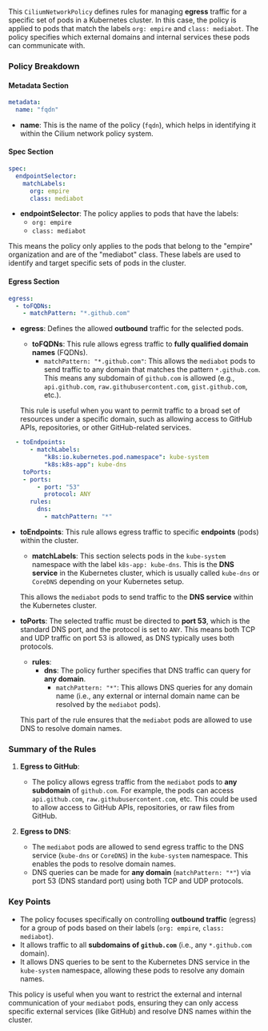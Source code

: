This `CiliumNetworkPolicy` defines rules for managing **egress** traffic for a specific set of pods in a Kubernetes cluster. In this case, the policy is applied to pods that match the labels `org: empire` and `class: mediabot`. The policy specifies which external domains and internal services these pods can communicate with.

### Policy Breakdown

#### **Metadata Section**

```yaml
metadata:
  name: "fqdn"
```
- **name**: This is the name of the policy (`fqdn`), which helps in identifying it within the Cilium network policy system.

#### **Spec Section**

```yaml
spec:
  endpointSelector:
    matchLabels:
      org: empire
      class: mediabot
```
- **endpointSelector**: The policy applies to pods that have the labels:
  - `org: empire`
  - `class: mediabot`
  
This means the policy only applies to the pods that belong to the "empire" organization and are of the "mediabot" class. These labels are used to identify and target specific sets of pods in the cluster.

#### **Egress Section**

```yaml
egress:
  - toFQDNs:
    - matchPattern: "*.github.com"
```
- **egress**: Defines the allowed **outbound** traffic for the selected pods.
  - **toFQDNs**: This rule allows egress traffic to **fully qualified domain names** (FQDNs).
    - `matchPattern: "*.github.com"`: This allows the `mediabot` pods to send traffic to any domain that matches the pattern `*.github.com`. This means any subdomain of `github.com` is allowed (e.g., `api.github.com`, `raw.githubusercontent.com`, `gist.github.com`, etc.).

  This rule is useful when you want to permit traffic to a broad set of resources under a specific domain, such as allowing access to GitHub APIs, repositories, or other GitHub-related services.

```yaml
  - toEndpoints:
      - matchLabels:
          "k8s:io.kubernetes.pod.namespace": kube-system
          "k8s:k8s-app": kube-dns
    toPorts:
    - ports:
        - port: "53"
          protocol: ANY
      rules:
        dns:
          - matchPattern: "*"
```
- **toEndpoints**: This rule allows egress traffic to specific **endpoints** (pods) within the cluster.
  - **matchLabels**: This section selects pods in the `kube-system` namespace with the label `k8s-app: kube-dns`. This is the **DNS service** in the Kubernetes cluster, which is usually called `kube-dns` or `CoreDNS` depending on your Kubernetes setup.
  
  This allows the `mediabot` pods to send traffic to the **DNS service** within the Kubernetes cluster.

- **toPorts**: The selected traffic must be directed to **port 53**, which is the standard DNS port, and the protocol is set to `ANY`. This means both TCP and UDP traffic on port 53 is allowed, as DNS typically uses both protocols.
  
  - **rules**:
    - **dns**: The policy further specifies that DNS traffic can query for **any domain**.
      - `matchPattern: "*"`: This allows DNS queries for any domain name (i.e., any external or internal domain name can be resolved by the `mediabot` pods). 

  This part of the rule ensures that the `mediabot` pods are allowed to use DNS to resolve domain names.

### **Summary of the Rules**

1. **Egress to GitHub**:
   - The policy allows egress traffic from the `mediabot` pods to **any subdomain** of `github.com`. For example, the pods can access `api.github.com`, `raw.githubusercontent.com`, etc. This could be used to allow access to GitHub APIs, repositories, or raw files from GitHub.

2. **Egress to DNS**:
   - The `mediabot` pods are allowed to send egress traffic to the DNS service (`kube-dns` or `CoreDNS`) in the `kube-system` namespace. This enables the pods to resolve domain names.
   - DNS queries can be made for **any domain** (`matchPattern: "*"`) via port 53 (DNS standard port) using both TCP and UDP protocols.

### **Key Points**
- The policy focuses specifically on controlling **outbound traffic** (egress) for a group of pods based on their labels (`org: empire`, `class: mediabot`).
- It allows traffic to all **subdomains of `github.com`** (i.e., any `*.github.com` domain).
- It allows DNS queries to be sent to the Kubernetes DNS service in the `kube-system` namespace, allowing these pods to resolve any domain names.

This policy is useful when you want to restrict the external and internal communication of your `mediabot` pods, ensuring they can only access specific external services (like GitHub) and resolve DNS names within the cluster.